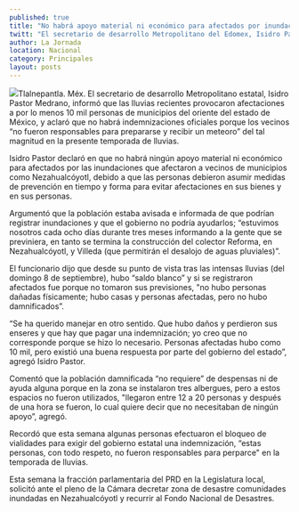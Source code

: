 ```yaml
---
published: true
title: "No habrá apoyo material ni económico para afectados por inundaciones en Neza, anuncian"
twitt: "El secretario de desarrollo Metropolitano del Edomex, Isidro Pastor, aclaró que no habrá indemnizaciones oficiales porque los vecinos “no fueron responsables para prepararse y recibir un meteoro” del tal magnitud."
author: La Jornada
location: Nacional
category: Principales
layout: posts
---
```


![](http://i.imgur.com/hrjgN1vm.jpg)Tlalnepantla. Méx. El secretario de desarrollo Metropolitano estatal, Isidro Pastor Medrano, informó que las lluvias recientes provocaron afectaciones a por lo menos 10 mil personas de municipios del oriente del estado de México, y aclaró que no habrá indemnizaciones oficiales porque los vecinos “no fueron responsables para prepararse y recibir un meteoro” del tal magnitud en la presente temporada de lluvias.

Isidro Pastor declaró en que no habrá ningún apoyo material ni económico para afectados por las inundaciones que afectaron a vecinos de municipios como Nezahualcóyotl, debido a que las personas debieron asumir medidas de prevención en tiempo y forma para evitar afectaciones en sus bienes y en sus personas.

Argumentó que la población estaba avisada e informada de que podrían registrar inundaciones y que el gobierno no podría ayudarlos; “estuvimos nosotros cada ocho días durante tres meses informando a la gente que se previniera, en tanto se termina la construcción del colector Reforma, en Nezahualcóyotl, y Villeda (que permitirán el desalojo de aguas pluviales)”.

El funcionario dijo que desde su punto de vista tras las intensas lluvias (del domingo 8 de septiembre), hubo “saldo blanco” y si se registraron afectados fue porque no tomaron sus previsiones, "no hubo personas dañadas físicamente; hubo casas y personas afectadas, pero no hubo damnificados”.

“Se ha querido manejar en otro sentido. Que hubo daños y perdieron sus enseres y que hay que pagar una indemnización; yo creo que no corresponde porque se hizo lo necesario. Personas afectadas hubo como 10 mil, pero existió una buena respuesta por parte del gobierno del estado”, agregó Isidro Pastor.

Comentó que la población damnificada “no requiere” de despensas ni de ayuda alguna porque en la zona se instalaron tres albergues, pero a estos espacios no fueron utilizados, "llegaron entre 12 a 20 personas y después de una hora se fueron, lo cual quiere decir que no necesitaban de ningún apoyo”, agregó.

Recordó que esta semana algunas personas efectuaron el bloqueo de vialidades para exigir del gobierno estatal una indemnización, “estas personas, con todo respeto, no fueron responsables para perparce" en la temporada de lluvias.

Esta semana la fracción parlamentaria del PRD en la Legislatura local, solicitó ante el pleno de la Cámara decretar zona de desastre comunidades inundadas en Nezahualcóyotl y recurrir al Fondo Nacional de Desastres.
